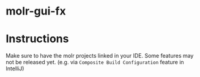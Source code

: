 # molr-gui-fx


# Instructions
Make sure to have the molr projects linked in your IDE. Some features may not be released yet. (e.g. via `Composite Build Configuration` feature in IntelliJ)